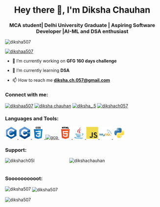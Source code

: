 <h1 align="center">Hey there 👋, I'm Diksha Chauhan</h1>
<h3 align="center">MCA student| Delhi University Graduate | Aspiring Software Developer |AI-ML and DSA enthusiast</h3>

<p align="left"> <img src="https://komarev.com/ghpvc/?username=diksha507&label=Profile%20views&color=0e75b6&style=flat" alt="diksha507" /> </p>

<p align="left"> <a href="https://twitter.com/dikshaa507" target="blank"><img src="https://img.shields.io/twitter/follow/dikshaa507?logo=twitter&style=for-the-badge" alt="dikshaa507" /></a> </p>

- 🔭 I’m currently working on **GFG 160 days challenge**

- 🌱 I’m currently learning **DSA**

- 📫 How to reach me **diksha.ch.057@gmail.com**

<h3 align="left">Connect with me:</h3>
<p align="left">
<a href="https://twitter.com/dikshaa507" target="blank"><img align="center" src="https://raw.githubusercontent.com/rahuldkjain/github-profile-readme-generator/master/src/images/icons/Social/twitter.svg" alt="dikshaa507" height="30" width="40" /></a>
<a href="https://linkedin.com/in/diksha-chauhan-275044227" target="blank"><img align="center" src="https://raw.githubusercontent.com/rahuldkjain/github-profile-readme-generator/master/src/images/icons/Social/linked-in-alt.svg" alt="diksha chauhan" height="30" width="40" /></a>
<a href="https://instagram.com/diksha_.5" target="blank"><img align="center" src="https://raw.githubusercontent.com/rahuldkjain/github-profile-readme-generator/master/src/images/icons/Social/instagram.svg" alt="diksha_.5" height="30" width="40" /></a>
<a href="https://auth.geeksforgeeks.org/user/dikshach057" target="blank"><img align="center" src="https://raw.githubusercontent.com/rahuldkjain/github-profile-readme-generator/master/src/images/icons/Social/geeks-for-geeks.svg" alt="dikshach057" height="30" width="40" /></a>
</p>

<h3 align="left">Languages and Tools:</h3>
<p align="left"> <a href="https://www.cprogramming.com/" target="_blank" rel="noreferrer"> <img src="https://raw.githubusercontent.com/devicons/devicon/master/icons/c/c-original.svg" alt="c" width="40" height="40"/> </a> <a href="https://www.w3schools.com/cpp/" target="_blank" rel="noreferrer"> <img src="https://raw.githubusercontent.com/devicons/devicon/master/icons/cplusplus/cplusplus-original.svg" alt="cplusplus" width="40" height="40"/> </a> <a href="https://www.w3schools.com/css/" target="_blank" rel="noreferrer"> <img src="https://raw.githubusercontent.com/devicons/devicon/master/icons/css3/css3-original-wordmark.svg" alt="css3" width="40" height="40"/> </a> <a href="https://cloud.google.com" target="_blank" rel="noreferrer"> <img src="https://www.vectorlogo.zone/logos/google_cloud/google_cloud-icon.svg" alt="gcp" width="40" height="40"/> </a> <a href="https://www.w3.org/html/" target="_blank" rel="noreferrer"> <img src="https://raw.githubusercontent.com/devicons/devicon/master/icons/html5/html5-original-wordmark.svg" alt="html5" width="40" height="40"/> </a> <a href="https://www.java.com" target="_blank" rel="noreferrer"> <img src="https://raw.githubusercontent.com/devicons/devicon/master/icons/java/java-original.svg" alt="java" width="40" height="40"/> </a> <a href="https://developer.mozilla.org/en-US/docs/Web/JavaScript" target="_blank" rel="noreferrer"> <img src="https://raw.githubusercontent.com/devicons/devicon/master/icons/javascript/javascript-original.svg" alt="javascript" width="40" height="40"/> </a> <a href="https://www.mysql.com/" target="_blank" rel="noreferrer"> <img src="https://raw.githubusercontent.com/devicons/devicon/master/icons/mysql/mysql-original-wordmark.svg" alt="mysql" width="40" height="40"/> </a> <a href="https://www.python.org" target="_blank" rel="noreferrer"> <img src="https://raw.githubusercontent.com/devicons/devicon/master/icons/python/python-original.svg" alt="python" width="40" height="40"/> </a> </p>

<h3 align="left">Support:</h3>
<p><a href="https://www.buymeacoffee.com/dikshach05l"> <img align="left" src="https://cdn.buymeacoffee.com/buttons/v2/default-yellow.png" height="50" width="210" alt="dikshach05l" /></a><a href="https://ko-fi.com/dikshachauhan"> <img align="left" src="https://cdn.ko-fi.com/cdn/kofi3.png?v=3" height="50" width="210" alt="dikshachauhan" /></a></p><br><br>

<h3 align="left">Soooooooooot:</h3>

<p><img align="left" src="https://github-readme-stats.vercel.app/api/top-langs?username=diksha507&show_icons=true&locale=en&layout=compact" alt="diksha507" /></p>

<p>&nbsp;<img align="center" src="https://github-readme-stats.vercel.app/api?username=diksha507&show_icons=true&locale=en" alt="diksha507" /></p>

<p><img align="center" src="https://github-readme-streak-stats.herokuapp.com/?user=diksha507&" alt="diksha507" /></p>
